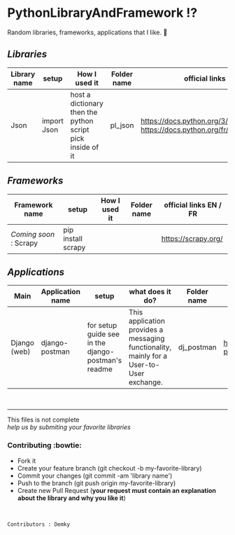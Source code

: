 # PythonLibraryAndFramework :interrobang:
Random libraries, frameworks, applications that I like. :sparkling_heart:


*Libraries*
--

Library name | setup | How I used it | Folder name |official links EN / FR 
--------- | --------- | --------- | ---------| ---------
Json | import Json |  host a dictionary then the python script pick inside of it | pl_json | https://docs.python.org/3/library/json.html <br/>  https://docs.python.org/fr/dev/library/json.html


*Frameworks*
--

Framework name | setup | How I used it | Folder name |official links EN / FR 
--------- | --------- | --------- | ---------| ---------
_Coming soon_ : Scrapy | pip install scrapy | | | https://scrapy.org/

*Applications*
--

Main | Application name | setup | what does it do? | Folder name |official links EN / FR 
--------- | --------- | --------- | --------- | ---------| ---------
Django (web) | django-postman | for setup guide see in the django-postman's readme |This application provides a messaging functionality, mainly for a User-to-User exchange. | dj_postman | https://bitbucket.org/psam/django-postman/

<br/> 

--------------

This files is not complete <br/> 
_help us by submiting your favorite libraries_

### Contributing :bowtie:
* Fork it
* Create your feature branch (git checkout -b my-favorite-library)
* Commit your changes (git commit -am 'library name')
* Push to the branch (git push origin my-favorite-library)
* Create new Pull Request (**your request must contain an explanation about the library and why you like it**)

<br/>

    Contributors : Demky
